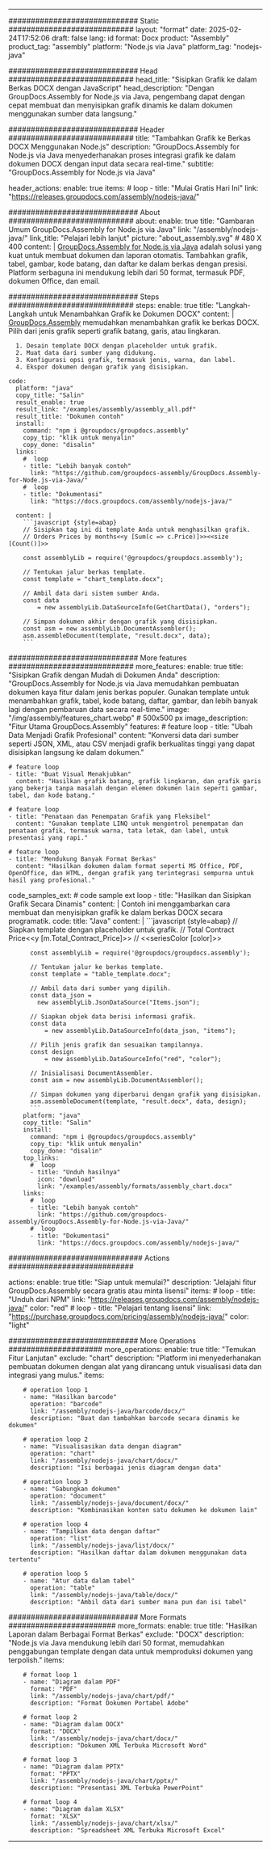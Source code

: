 



---
############################# Static ############################
layout: "format"
date:  2025-02-24T17:52:06
draft: false
lang: id
format: Docx
product: "Assembly"
product_tag: "assembly"
platform: "Node.js via Java"
platform_tag: "nodejs-java"

############################# Head ############################
head_title: "Sisipkan Grafik ke dalam Berkas DOCX dengan JavaScript"
head_description: "Dengan GroupDocs.Assembly for Node.js via Java, pengembang dapat dengan cepat membuat dan menyisipkan grafik dinamis ke dalam dokumen menggunakan sumber data langsung."

############################# Header ############################
title: "Tambahkan Grafik ke Berkas DOCX Menggunakan Node.js" 
description: "GroupDocs.Assembly for Node.js via Java menyederhanakan proses integrasi grafik ke dalam dokumen DOCX dengan input data secara real-time."
subtitle: "GroupDocs.Assembly for Node.js via Java" 

header_actions:
  enable: true
  items:
    #  loop
    - title: "Mulai Gratis Hari Ini"
      link: "https://releases.groupdocs.com/assembly/nodejs-java/"
      
############################# About ############################
about:
    enable: true
    title: "Gambaran Umum GroupDocs.Assembly for Node.js via Java"
    link: "/assembly/nodejs-java/"
    link_title: "Pelajari lebih lanjut"
    picture: "about_assembly.svg" # 480 X 400
    content: |
       [GroupDocs.Assembly for Node.js via Java](/assembly/nodejs-java/) adalah solusi yang kuat untuk membuat dokumen dan laporan otomatis. Tambahkan grafik, tabel, gambar, kode batang, dan daftar ke dalam berkas dengan presisi. Platform serbaguna ini mendukung lebih dari 50 format, termasuk PDF, dokumen Office, dan email.

############################# Steps ############################
steps:
    enable: true
    title: "Langkah-Langkah untuk Menambahkan Grafik ke Dokumen DOCX"
    content: |
      [GroupDocs.Assembly](/assembly/nodejs-java/) memudahkan menambahkan grafik ke berkas DOCX. Pilih dari jenis grafik seperti grafik batang, garis, atau lingkaran.
      
      1. Desain template DOCX dengan placeholder untuk grafik.
      2. Muat data dari sumber yang didukung.
      3. Konfigurasi opsi grafik, termasuk jenis, warna, dan label.
      4. Ekspor dokumen dengan grafik yang disisipkan.
   
    code:
      platform: "java"
      copy_title: "Salin"
      result_enable: true
      result_link: "/examples/assembly/assembly_all.pdf"
      result_title: "Dokumen contoh"
      install:
        command: "npm i @groupdocs/groupdocs.assembly"
        copy_tip: "klik untuk menyalin"
        copy_done: "disalin"
      links:
        #  loop
        - title: "Lebih banyak contoh"
          link: "https://github.com/groupdocs-assembly/GroupDocs.Assembly-for-Node.js-via-Java/"
        #  loop
        - title: "Dokumentasi"
          link: "https://docs.groupdocs.com/assembly/nodejs-java/"
          
      content: |
        ```javascript {style=abap}
        // Sisipkan tag ini di template Anda untuk menghasilkan grafik.
        // Orders Prices by months<<y [Sum(c => c.Price)]>><<size [Count()]>>
    
        const assemblyLib = require('@groupdocs/groupdocs.assembly');

        // Tentukan jalur berkas template.
        const template = "chart_template.docx";

        // Ambil data dari sistem sumber Anda.
        const data 
            = new assemblyLib.DataSourceInfo(GetChartData(), "orders");

        // Simpan dokumen akhir dengan grafik yang disisipkan.
        const asm = new assemblyLib.DocumentAssembler();
        asm.assembleDocument(template, "result.docx", data);
        ```           

############################# More features ############################
more_features:
  enable: true
  title: "Sisipkan Grafik dengan Mudah di Dokumen Anda"
  description: "GroupDocs.Assembly for Node.js via Java memudahkan pembuatan dokumen kaya fitur dalam jenis berkas populer. Gunakan template untuk menambahkan grafik, tabel, kode batang, daftar, gambar, dan lebih banyak lagi dengan pembaruan data secara real-time."
  image: "/img/assembly/features_chart.webp" # 500x500 px
  image_description: "Fitur Utama GroupDocs.Assembly"
  features:
    # feature loop
    - title: "Ubah Data Menjadi Grafik Profesional"
      content: "Konversi data dari sumber seperti JSON, XML, atau CSV menjadi grafik berkualitas tinggi yang dapat disisipkan langsung ke dalam dokumen."

    # feature loop
    - title: "Buat Visual Menakjubkan"
      content: "Hasilkan grafik batang, grafik lingkaran, dan grafik garis yang bekerja tanpa masalah dengan elemen dokumen lain seperti gambar, tabel, dan kode batang."

    # feature loop
    - title: "Penataan dan Penempatan Grafik yang Fleksibel"
      content: "Gunakan template LINQ untuk mengontrol penempatan dan penataan grafik, termasuk warna, tata letak, dan label, untuk presentasi yang rapi."

    # feature loop
    - title: "Mendukung Banyak Format Berkas"
      content: "Hasilkan dokumen dalam format seperti MS Office, PDF, OpenOffice, dan HTML, dengan grafik yang terintegrasi sempurna untuk hasil yang profesional."
      
  code_samples_ext:
    # code sample ext loop
    - title: "Hasilkan dan Sisipkan Grafik Secara Dinamis"
      content: |
        Contoh ini menggambarkan cara membuat dan menyisipkan grafik ke dalam berkas DOCX secara programatik.
      code:
        title: "Java"
        content: |
          ```javascript {style=abap}
          // Siapkan template dengan placeholder untuk grafik.
          // Total Contract Price<<y [m.Total_Contract_Price]>>
          // <<seriesColor [color]>>
          
          const assemblyLib = require('@groupdocs/groupdocs.assembly');

          // Tentukan jalur ke berkas template.
          const template = "table_template.docx";

          // Ambil data dari sumber yang dipilih.
          const data_json = 
            new assemblyLib.JsonDataSource("Items.json");

          // Siapkan objek data berisi informasi grafik.
          const data 
              = new assemblyLib.DataSourceInfo(data_json, "items");

          // Pilih jenis grafik dan sesuaikan tampilannya.
          const design 
              = new assemblyLib.DataSourceInfo("red", "color");

          // Inisialisasi DocumentAssembler.
          const asm = new assemblyLib.DocumentAssembler();

          // Simpan dokumen yang diperbarui dengan grafik yang disisipkan.
          asm.assembleDocument(template, "result.docx", data, design);
          ```
        platform: "java"
        copy_title: "Salin"
        install:
          command: "npm i @groupdocs/groupdocs.assembly"
          copy_tip: "klik untuk menyalin"
          copy_done: "disalin"
        top_links:
          #  loop
          - title: "Unduh hasilnya"
            icon: "download"
            link: "/examples/assembly/formats/assembly_chart.docx"
        links:
          #  loop
          - title: "Lebih banyak contoh"
            link: "https://github.com/groupdocs-assembly/GroupDocs.Assembly-for-Node.js-via-Java/"
          #  loop
          - title: "Dokumentasi"
            link: "https://docs.groupdocs.com/assembly/nodejs-java/"
            

            


############################## Actions ############################

actions:
  enable: true
  title: "Siap untuk memulai?"
  description: "Jelajahi fitur GroupDocs.Assembly secara gratis atau minta lisensi"
  items:
    #  loop
    - title: "Unduh dari NPM"
      link: "https://releases.groupdocs.com/assembly/nodejs-java/"
      color: "red"
        #  loop
    - title: "Pelajari tentang lisensi"
      link: "https://purchase.groupdocs.com/pricing/assembly/nodejs-java/"
      color: "light"


############################# More Operations #####################
more_operations:
    enable: true
    title: "Temukan Fitur Lanjutan"
    exclude: "chart"
    description: "Platform ini menyederhanakan pembuatan dokumen dengan alat yang dirancang untuk visualisasi data dan integrasi yang mulus."
    items: 
          
        # operation loop 1
        - name: "Hasilkan barcode"
          operation: "barcode"
          link: "/assembly/nodejs-java/barcode/docx/"
          description: "Buat dan tambahkan barcode secara dinamis ke dokumen"

        # operation loop 2
        - name: "Visualisasikan data dengan diagram"
          operation: "chart"
          link: "/assembly/nodejs-java/chart/docx/"
          description: "Isi berbagai jenis diagram dengan data"

        # operation loop 3
        - name: "Gabungkan dokumen"
          operation: "document"
          link: "/assembly/nodejs-java/document/docx/"
          description: "Kombinasikan konten satu dokumen ke dokumen lain"

        # operation loop 4
        - name: "Tampilkan data dengan daftar"
          operation: "list"
          link: "/assembly/nodejs-java/list/docx/"
          description: "Hasilkan daftar dalam dokumen menggunakan data tertentu"

        # operation loop 5
        - name: "Atur data dalam tabel"
          operation: "table"
          link: "/assembly/nodejs-java/table/docx/"
          description: "Ambil data dari sumber mana pun dan isi tabel"
         
          
############################# More Formats ########################
more_formats:
    enable: true
    title: "Hasilkan Laporan dalam Berbagai Format Berkas"
    exclude: "DOCX"
    description: "Node.js via Java mendukung lebih dari 50 format, memudahkan penggabungan template dengan data untuk memproduksi dokumen yang terpolish."
    items: 
          
        # format loop 1
        - name: "Diagram dalam PDF"
          format: "PDF"
          link: "/assembly/nodejs-java/chart/pdf/"
          description: "Format Dokumen Portabel Adobe"
          
        # format loop 2
        - name: "Diagram dalam DOCX"
          format: "DOCX"
          link: "/assembly/nodejs-java/chart/docx/"
          description: "Dokumen XML Terbuka Microsoft Word"
          
        # format loop 3
        - name: "Diagram dalam PPTX"
          format: "PPTX"
          link: "/assembly/nodejs-java/chart/pptx/"
          description: "Presentasi XML Terbuka PowerPoint"
          
        # format loop 4
        - name: "Diagram dalam XLSX"
          format: "XLSX"
          link: "/assembly/nodejs-java/chart/xlsx/"
          description: "Spreadsheet XML Terbuka Microsoft Excel"


          

---